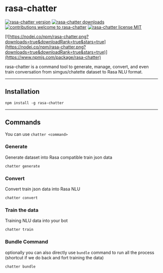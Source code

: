# rasa-chatter

[![rasa-chatter version](https://img.shields.io/npm/v/rasa-chatter.svg)](https://www.npmjs.org/package/rasa-chatter) [![rasa-chatter downloads](https://img.shields.io/npm/dt/rasa-chatter.svg)](http://npm-stat.com/charts.html?package=rasa-chatter)
[![contributions welcome to rasa-chatter](https://img.shields.io/badge/contributions-welcome-brightgreen.svg?style=flat)](https://github.com/cendekia/rasa-chatter/issues) [![rasa-chatter license MIT](https://img.shields.io/npm/l/rasa-chatter.svg)](https://github.com/cendekia/rasa-chatter/blob/master/LICENSE)

[![https://nodei.co/npm/rasa-chatter.png?downloads=true&downloadRank=true&stars=true](https://nodei.co/npm/rasa-chatter.png?downloads=true&downloadRank=true&stars=true)](https://www.npmjs.com/package/rasa-chatter)

rasa-chatter is a command tool to generate, manage, convert, and even train conversation from simgus/chatette dataset to Rasa NLU format.

---

## Installation
```shell
npm install -g rasa-chatter
```
---

## Commands

You can use `chatter <command>`

### Generate
Generate dataset into Rasa compatible train json data
```shell
chatter generate
```

### Convert
Convert train json data into Rasa NLU
```shell
chatter convert
```

### Train the data
Training NLU data into your bot
```shell
chatter train
```

### Bundle Command
optionally you can also directly use `bundle` command to run all the process (shortcut if we do back and fort training the data) 
```shell
chatter bundle
```
